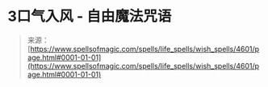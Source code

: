 <!--yml

类别: 未分类

日期: 2024年6月12日 18:38:24

-->

# 3口气入风 - 自由魔法咒语

> 来源：[https://www.spellsofmagic.com/spells/life_spells/wish_spells/4601/page.html#0001-01-01](https://www.spellsofmagic.com/spells/life_spells/wish_spells/4601/page.html#0001-01-01)
